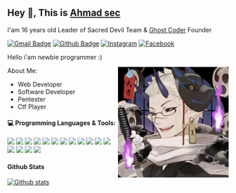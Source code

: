 ## Hey 👋, This is [Ahmad sec](https://afumado.ninja)

  I'am 16 years old
  Leader of Sacred Devil Team & [Ghost Coder](https://github.com/ghostcoder) Founder
  
[![Gmail Badge](https://img.shields.io/badge/-Email-red?style=for-the-badge&logo=Gmail&logoColor=white&link=mailto:sacreddevilxploit@gmail.com)](mailto:sacreddevilxploit@gmail.com) 
[![Github Badge](https://img.shields.io/badge/-Github-grey?style=for-the-badge&logo=github&logoColor=white&link=https://github.com/xmadd4/)](https://www.github.com/xmadd4/)
[![Instagram](https://img.shields.io/badge/-Instagram-pink?style=for-the-badge&logo=instagram)](https://www.instagram.com/mousexsec/) 
[![Facebook](https://img.shields.io/badge/-Facebook-black?style=for-the-badge&logo=facebook)](https://www.facebook.com/soeybro.soeybro/) 


Hello i'am newbie programmer :)


<img align="right" alt="img" src="https://github.com/xmadd4/xmadd4/blob/main/profile.jpg" width="50%" height="auto"> 


About Me:
- Web Developer
- Software Developer
- Pentester
- Ctf Player




#### :computer: Programming Languages & Tools:
<code><img width="10%" src="https://www.vectorlogo.zone/logos/php/php-ar21.svg"></code>
<code><img width="10%" src="https://www.vectorlogo.zone/logos/nodejs/nodejs-ar21.svg"></code>
<code><img width="10%" src="https://www.vectorlogo.zone/logos/python/python-ar21.svg"></code>
<code><img width="10%" src="https://www.vectorlogo.zone/logos/linux/linux-ar21.svg"></code>
<code><img width="10%" src="https://www.vectorlogo.zone/logos/visualstudio_code/visualstudio_code-ar21.svg"></code>
<code><img width="10%" src="https://www.vectorlogo.zone/logos/git-scm/git-scm-ar21.svg"></code>
<code><img width="10%" src="https://www.vectorlogo.zone/logos/gnu_bash/gnu_bash-ar21.svg"></code>
<code><img width="10%" src="https://www.vectorlogo.zone/logos/arduino/arduino-ar21.svg"></code>
<code><img width="10%" src="https://www.vectorlogo.zone/logos/getbootstrap/getbootstrap-ar21.svg"></code>
<code><img width="10%" src="https://www.vectorlogo.zone/logos/tailwindcss/tailwindcss-ar21.svg"></code>
<code><img width="10%" src="https://www.vectorlogo.zone/logos/phpmyadmin/phpmyadmin-ar21.svg"></code>
<code><img width="10%" src="https://www.vectorlogo.zone/logos/mysql/mysql-ar21.svg"></code>
<code><img width="10%" src="https://www.vectorlogo.zone/logos/jquery/jquery-ar21.svg"></code>
<code><img width="10%" src="https://www.vectorlogo.zone/logos/json/json-ar21.svg"></code>
<code><img width="10%" src="https://www.vectorlogo.zone/logos/debian/debian-ar21.svg"></code>
<code><img width="10%" src="https://www.vectorlogo.zone/logos/mariadb/mariadb-ar21.svg"></code>


#### Github Stats
  
[![Github stats](https://github-readme-stats.vercel.app/api?username=xmadd4&show_icons=true&include_all_commits=true)](https://github.com/xmadd4/github-readme-stats)

